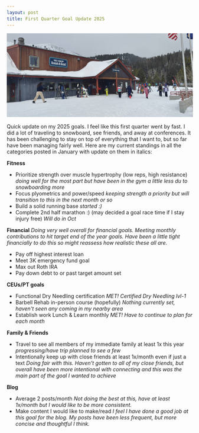 ```yaml
---
layout: post
title: First Quarter Goal Update 2025
---
```


![Ski rental shop at Bridger Bowl on a ski day](/images/FirstQuarterGoalsUpdate-2025/BridgerSki.jpg)

Quick update on my 2025 goals.  I feel like this first quarter went by fast.  I did a lot of traveling to snowboard, see friends, and away at conferences.  It has been challenging to stay on top of everything that I want to, but so far have been managing fairly well.  Here are my current standings in all the categories posted in January with update on them in italics:

**Fitness**
* Prioritize strength over muscle hypertrophy (low reps, high resistance) *doing well for the most part but have been in the gym a little less du to snowboarding more*
* Focus plyometrics and power/speed *keeping strength a priority but will transition to this in the next month or so*
* Build a solid running base *started :)* 
* Complete 2nd half marathon :)  (may decided a goal race time if I stay injury free) *Will do in Oct*

**Financial**
*Doing very well overall for financial goals.  Meeting monthly contributions to hit target end of the year goals.  Have been a little tight financially to do this so might reassess how realistic these all are.*
* Pay off highest interest loan 
* Meet 3K emergency fund goal 
* Max out Roth IRA 
* Pay down debt to or past target amount set

**CEUs/PT goals**
* Functional Dry Needling certification *MET! Certified Dry Needling lvl-1*
* Barbell Rehab in-person course (hopefully) *Nothing currently set, haven't seen any coming in my nearby area*
* Establish work Lunch & Learn monthly *MET! Have to continue to plan for each month*

**Family & Friends**
* Travel to see all members of my immediate family at least 1x this year *progressing/have trip planned to see a few*
* Intentionally keep up with close friends at least 1x/month even if just a text *Doing fair with this.  Haven't gotten to all of my close friends, but overall have been more intentional with connecting and this was the main part of the goal I wanted to achieve*

**Blog**
* Average 2 posts/month *Not doing the best at this, have at least 1x/month but I would like to be more consistent.*
* Make content I would like to make/read *I feel I have done a good job at this goal for the blog.  My posts have been less frequent, but more concise and thoughtful I think.*

